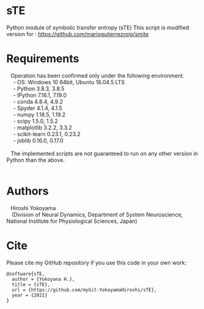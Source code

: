 # sTE
Python module of symbolic transfer entropy (sTE)
This script is modified version for : https://github.com/mariogutierrezroig/smite

# Requirements<br>
&ensp; Operation has been confirmed only under the following environment. <br>
&ensp;&ensp; - OS: Windows 10 64bit, Ubuntu 18.04.5 LTS <br>
&ensp;&ensp; - Python 3.8.3, 3.8.5 <br>
&ensp;&ensp; - IPython 7.16.1, 7.19.0 <br>
&ensp;&ensp; - conda 4.8.4, 4.9.2  <br>
&ensp;&ensp; - Spyder 4.1.4, 4.1.5 <br>
&ensp;&ensp; - numpy 1.18.5, 1.19.2 <br>
&ensp;&ensp; - scipy 1.5.0, 1.5.2 <br>
&ensp;&ensp; - matplotlib 3.2.2, 3.3.2<br>
&ensp;&ensp; - scikit-learn 0.23.1, 0.23.2 <br>
&ensp;&ensp; - joblib 0.16.0, 0.17.0 <br>
&ensp; <br>
&ensp; The implemented scripts are not guaranteed to run on any other version in Python than the above.<br>
&ensp; <br>

# Authors<br>
&ensp; Hiroshi Yokoyama<br>
&ensp;&ensp;(Division of Neural Dynamics, Department of System Neuroscience, National Institute for Physiological Sciences, Japan)<br>

# Cite<br>
Please cite my GitHub repository if you use this code in your own work:

```
@software{sTE,
  author = {Yokoyana H.},
  title = {sTE},
  url = {https://github.com/myGit-YokoyamaHiroshi/sTE},
  year = {2021}
}
```
